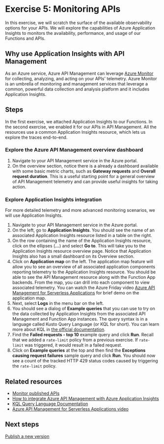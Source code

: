 # Exercise 5: Monitoring APIs

In this exercise, we will scratch the surface of the available observability options for your APIs. We will explore the capabilities of Azure Application Insights to monitors the availability, performance, and usage of our Functions and APIs.

## Why use Application Insights with API Management

As an Azure service, Azure API Management can leverage [Azure Monitor](https://docs.microsoft.com/azure/azure-monitor/overview) for collecting, analyzing, and acting on your APIs' telemetry. Azure Monitor is an umbrella of monitoring and management services that leverage a common, powerful data collection and analysis platform and it includes Application Insights.

## Steps

In the first exercise, we attached Application Insights to our Functions. In the second exercise, we enabled it for our APIs in API Management. All the resources use a common Application Insights resource, which lets us explore the traces end-to-end.

### Explore the Azure API Management overview dashboard

1. Navigate to your API Management service in the Azure portal.
1. On the overview section, notice there is a already a dashboard available with some basic metric charts, such as **Gateway requests** and **Overall request duration**. This is a useful starting point for a general overview of API Management telemetry and can provide useful insights for taking action.

### Explore Application Insights integration

For more detailed telemetry and more advanced monitoring scenarios, we will use Application Insights.

1. Navigate to your API Management service in the Azure portal.
1. On the left, go to **Application Insights**. You should see the name of an associated Application Insights resource listed in a table on the right.
1. On the row containing the name of the Application Insights resource, click on the ellipses (**...**) and select **Go to**. This will take you to the Application Insights resource overview page. Notice that Application Insights also has a small dashboard on its Overview section.
1. Click on **Application map** on the left. The application map feature will allow you to see an overview of all associated application components reporting telemetry to the Application Insights resource. You should be able to see the API Management resource along with the Function App backends. From the map, you can drill into each component to view associated telemetry. You can watch the Azure Friday video [Azure API Management for Serverless Applications](https://youtu.be/82q67x769XE?t=438) for brief demo on the application map.
1. Next, select **Logs** in the menu bar on the left.
1. You should see a dialog of **Example queries** that you can use to try on the data collected by Application Insights from the associated API Management and Function App instances. The query syntax is in a language called Kusto Query Language (or KQL for short). You can learn more about KQL in [the official documentation](https://docs.microsoft.com/azure/azure-monitor/log-query/query-language).
1. Find the **Failed requests - top 10** example query and click **Run**. Recall that we added a `rate-limit` policy from a previous exercise. If `rate-limit` was triggered, it would result in a failed request.
1. Click on **Example queries** at the top and then find the **Exceptions causing request failures** sample query and click **Run**. You should now see a count of the tracked HTTP 429 status codes caused by triggering the `rate-limit` policy.

## Related resources

- [Monitor published APIs](https://docs.microsoft.com/azure/api-management/api-management-howto-use-azure-monitor)
- [How to integrate Azure API Management with Azure Application Insights](https://docs.microsoft.com/azure/api-management/api-management-howto-app-insights)
- [KQL Query Language Documentation](https://docs.microsoft.com/azure/azure-monitor/log-query/query-language)
- [Azure API Management for Serverless Applications video](https://youtu.be/82q67x769XE?t=438)

## Next steps

[Publish a new version](./6%20-%20Versions.md)
